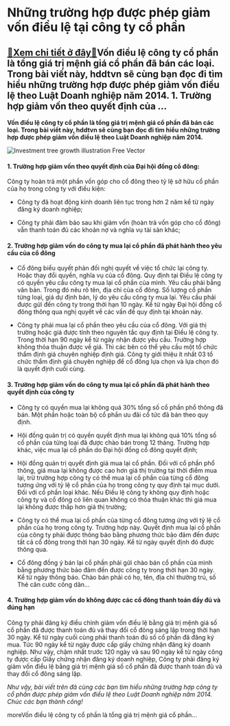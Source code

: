 Những trường hợp được phép giảm vốn điều lệ tại công ty cổ phần
===============================================================

[:gift:Xem chi tiết ở đây:gift:](https://hddtvn.com/nhung-truong-hop-duoc-phep-giam-von-dieu-le-tai-cong-ty-co-phan/)Vốn điều lệ công ty cổ phần là tổng giá trị mệnh giá cổ phần đã bán các loại. Trong bài viết này, hddtvn sẽ cùng bạn đọc đi tìm hiểu những trường hợp được phép giảm vốn điều lệ theo Luật Doanh nghiệp năm 2014. 1. Trường hợp giảm vốn theo quyết định của …
--------------------------------------------------------------------------------------------------------------------------------------------------------------------------------------------------------------------------------------------------------------

**Vốn điều lệ công ty cổ phần là tổng giá trị mệnh giá cổ phần đã bán các loại. Trong bài viết này, hddtvn sẽ cùng bạn đọc đi tìm hiểu những trường hợp được phép giảm vốn điều lệ theo Luật Doanh nghiệp năm 2014.**


![Investment tree growth illustration Free Vector](https://hddtvn.com/wp-content/uploads/2021/01/investment-tree-growth-illustration_33099-490.jpg)


#### 1. Trường hợp giảm vốn theo quyết định của Đại hội đồng cổ đông:


Công ty hoàn trả một phần vốn góp cho cổ đông theo tỷ lệ sở hữu cổ phần của họ trong công ty với điều kiện:




* Công ty đã hoạt động kinh doanh liên tục trong hơn 2 năm kể từ ngày đăng ký doanh nghiệp;

* Công ty phải đảm bảo sau khi giảm vốn (hoàn trả vốn góp cho cổ đông) vẫn thanh toán đủ các khoản nợ và nghĩa vụ tài sản khác;



#### 2. Trường hợp giảm vốn do công ty mua lại cổ phần đã phát hành theo yêu cầu của cổ đông




* Cổ đông biểu quyết phản đối nghị quyết về việc tổ chức lại công ty. Hoặc thay đổi quyền, nghĩa vụ của cổ đông. Quy định tại Điều lệ công ty có quyền yêu cầu công ty mua lại cổ phần của mình. Yêu cầu phải bằng văn bản. Trong đó nêu rõ tên, địa chỉ của cổ đông. Số lượng cổ phần từng loại, giá dự định bán, lý do yêu cầu công ty mua lại. Yêu cầu phải được gửi đến công ty trong thời hạn 10 ngày. Kể từ ngày Đại hội đồng cổ đông thông qua nghị quyết về các vấn đề quy định tại khoản này.

* Công ty phải mua lại cổ phần theo yêu cầu của cổ đông. Với giá thị trường hoặc giá được tính theo nguyên tắc quy định tại Điều lệ công ty. Trong thời hạn 90 ngày kể từ ngày nhận được yêu cầu. Trường hợp không thỏa thuận được về giá. Thì các bên có thể yêu cầu một tổ chức thẩm định giá chuyên nghiệp định giá. Công ty giới thiệu ít nhất 03 tổ chức thẩm định giá chuyên nghiệp để cổ đông lựa chọn và lựa chọn đó là quyết định cuối cùng.



#### 3. Trường hợp giảm vốn do công ty mua lại cổ phần đã phát hành theo quyết định của công ty




* Công ty có quyền mua lại không quá 30% tổng số cổ phần phổ thông đã bán. Một phần hoặc toàn bộ cổ phần ưu đãi cổ tức đã bán theo quy định.

* Hội đồng quản trị có quyền quyết định mua lại không quá 10% tổng số cổ phần của từng loại đã được chào bán trong 12 tháng. Trường hợp khác, việc mua lại cổ phần do Đại hội đồng cổ đông quyết định;

* Hội đồng quản trị quyết định giá mua lại cổ phần. Đối với cổ phần phổ thông, giá mua lại không được cao hơn giá thị trường tại thời điểm mua lại, trừ trường hợp công ty có thể mua lại cổ phần của từng cổ đông tương ứng với tỷ lệ cổ phần của họ trong công ty quy định tại mục dưới. Đối với cổ phần loại khác. Nếu Điều lệ công ty không quy định hoặc công ty và cổ đông có liên quan không có thỏa thuận khác thì giá mua lại không được thấp hơn giá thị trường;

* Công ty có thể mua lại cổ phần của từng cổ đông tương ứng với tỷ lệ cổ phần của họ trong công ty. Trường hợp này. Quyết định mua lại cổ phần của công ty phải được thông báo bằng phương thức bảo đảm đến được tất cả cổ đông trong thời hạn 30 ngày. Kể từ ngày quyết định đó được thông qua.

* Cổ đông đồng ý bán lại cổ phần phải gửi chào bán cổ phần của mình bằng phương thức bảo đảm đến được công ty trong thời hạn 30 ngày. Kể từ ngày thông báo. Chào bán phải có họ, tên, địa chỉ thường trú, số Thẻ căn cước công dân…



#### 4. Trường hợp giảm vốn do không được các cổ đông thanh toán đầy đủ và đúng hạn


Công ty phải đăng ký điều chỉnh giảm vốn điều lệ bằng giá trị mệnh giá số cổ phần đã được thanh toán đủ và thay đổi cổ đông sáng lập trong thời hạn 30 ngày. Kể từ ngày cuối cùng phải thanh toán đủ số cổ phần đã đăng ký mua. Tức 90 ngày kể từ ngày được cấp giấy chứng nhận đăng ký doanh nghiệp. Như vậy, chậm nhất trước 120 ngày và sau 90 ngày kể từ ngày công ty được cấp Giấy chứng nhận đăng ký doanh nghiệp, Công ty phải đăng ký giảm vốn điều lệ bằng giá trị mệnh giá số cổ phần đã được thanh toán đủ và thay đổi cổ đông sáng lập.


*Như vậy, bài viết trên đã cùng các bạn tìm hiểu những trường hợp công ty cổ phần được phép giảm vốn điều lệ theo Luật Doanh nghiệp năm 2014. Chúc các bạn thành công!*


moreVốn điều lệ công ty cổ phần là tổng giá trị mệnh giá cổ phần…

